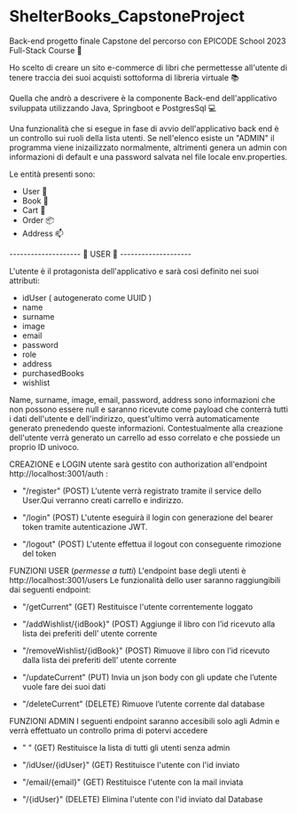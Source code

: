 # ShelterBooks_CapstoneProject
Back-end progetto finale Capstone del percorso con EPICODE School 2023 Full-Stack Course 🚀

Ho scelto di creare un sito e-commerce di libri che permettesse all'utente di tenere traccia dei suoi acquisti sottoforma di libreria virtuale 📚

Quella che andrò a descrivere è la componente Back-end dell'applicativo sviluppata utilizzando Java, Springboot e PostgresSql 💻

Una funzionalità che si esegue in fase di avvio dell'applicativo back end è un controllo sui ruoli della lista utenti.
Se nell'elenco esiste un "ADMIN" il programma viene inizailizzato normalmente, altrimenti genera un admin con informazioni di default e una password salvata nel file locale env.properties.

Le entità presenti sono:

- User 👤
- Book 📙
- Cart 🛒
- Order 📦
- Address 📫

-------------------- 👤 USER 👤 --------------------

L'utente è il protagonista dell'applicativo e sarà così definito nei suoi attributi:

- idUser ( autogenerato come UUID )
- name
- surname
- image
- email
- password
- role
- address
- purchasedBooks
- wishlist

Name, surname, image, email, password, address sono informazioni che non possono essere null e saranno ricevute come payload che conterrà tutti i dati dell'utente e dell'indirizzo, quest'ultimo verrà automaticamente generato prenedendo queste informazioni.
Contestualmente alla creazione dell'utente verrà generato un carrello ad esso correlato e che possiede un proprio ID univoco.

CREAZIONE e LOGIN utente sarà gestito con authorization all'endpoint http://localhost:3001/auth :

- "/register" (POST)
  L'utente verrà registrato tramite il service dello User.Qui verranno creati carrello e indirizzo.

- "/login" (POST)
  L'utente eseguirà il login con generazione del bearer token tramite autenticazione JWT.

- "/logout" (POST)
  L'utente effettua il logout con conseguente rimozione del token

FUNZIONI USER (*permesse a tutti*)
L'endpoint base degli utenti è http://localhost:3001/users
Le funzionalità dello user saranno raggiungibili dai seguenti endpoint:

- "/getCurrent" (GET)
  Restituisce l'utente correntemente loggato

- "/addWishlist/{idBook}" (POST)
  Aggiunge il libro con l’id ricevuto alla lista dei preferiti dell’ utente corrente

- "/removeWishlist/{idBook}" (POST)
  Rimuove il libro con l’id ricevuto dalla lista dei preferiti dell’ utente corrente

- "/updateCurrent" (PUT)
  Invia un json body con gli update che l’utente vuole fare dei suoi dati

- "/deleteCurrent" (DELETE)
  Rimuove l’utente corrente dal database

FUNZIONI ADMIN
I seguenti endpoint saranno accesibili solo agli Admin e verrà effettuato un controllo prima di potervi accedere

- " " (GET)
  Restituisce la lista di tutti gli utenti senza admin

- "/idUser/{idUser}" (GET)
  Restituisce l'utente con l'id inviato

- "/email/{email}" (GET)
  Restituisce l'utente con la mail inviata

- "/{idUser}" (DELETE)
  Elimina l'utente con l'id inviato dal Database
  
